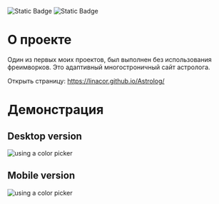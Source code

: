 ![Static Badge](https://img.shields.io/badge/HTML-5-red) ![Static Badge](https://img.shields.io/badge/CSS-3-blue)

# О проекте

Один из первых моих проектов, был выполнен без использования фреимворков. 
Это адаптивный многостроничный сайт астролога. 

Открыть страницу: https://linacor.github.io/Astrolog/

# Демонстрация 
## Desktop version
![using a color picker](gif/desktop-version.gif)

## Mobile version
![using a color picker](gif/mobile-version.gif)

